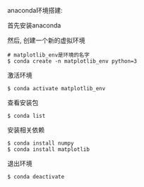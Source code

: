 anaconda环境搭建:

首先安装anaconda

然后, 创建一个新的虚拟环境
```
# matplotlib_env是环境的名字 
$ conda create -n matplotlib_env python=3
```

激活环境
```
$ conda activate matplotlib_env
```

查看安装包
```
$ conda list
```

安装相关依赖
```
$ conda install numpy
$ conda install matplotlib
```

退出环境
```
$ conda deactivate
```
